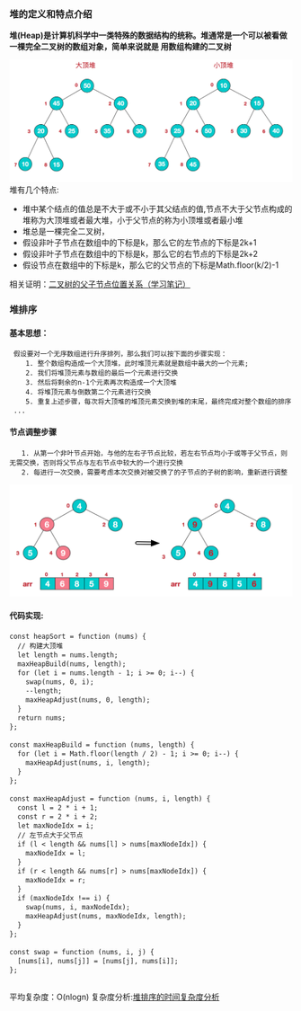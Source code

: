 

### 堆的定义和特点介绍
**堆(Heap)是计算机科学中一类特殊的数据结构的统称。堆通常是一个可以被看做一棵完全二叉树的数组对象，简单来说就是
用数组构建的二叉树**

![堆](./../images/heap_shoe.png)
堆有几个特点:

- 堆中某个结点的值总是不大于或不小于其父结点的值,节点不大于父节点构成的堆称为大顶堆或者最大堆，小于父节点的称为小顶堆或者最小堆
- 堆总是一棵完全二叉树，
- 假设非叶子节点在数组中的下标是k，那么它的左节点的下标是2k+1
- 假设非叶子节点在数组中的下标是k，那么它的右节点的下标是2k+2
- 假设节点在数组中的下标是k，那么它的父节点的下标是Math.floor(k/2)-1

相关证明：[二叉树的父子节点位置关系（学习笔记）
](https://blog.csdn.net/hehedadaq/article/details/111714669)

### 堆排序
#### 基本思想：
     假设要对一个无序数组进行升序排列，那么我们可以按下面的步骤实现：
        1. 整个数组构造成一个大顶堆，此时堆顶元素就是数组中最大的一个元素;
        2. 我们将堆顶元素与数组的最后一个元素进行交换
        3. 然后将剩余的n-1个元素再次构造成一个大顶堆
        4. 将堆顶元素与倒数第二个元素进行交换
        5. 重复上述步骤，每次将大顶堆的堆顶元素交换到堆的末尾，最终完成对整个数组的排序
     ...

#### 节点调整步骤
       1. 从第一个非叶节点开始，与他的左右子节点比较，若左右节点均小于或等于父节点，则无需交换，否则将父节点与左右节点中较大的一个进行交换
       2. 每进行一次交换，需要考虑本次交换对被交换了的子节点的子树的影响，重新进行调整

  ![堆节点调整](../images/heap.png)

#### 代码实现:

```
const heapSort = function (nums) {
  // 构建大顶堆
  let length = nums.length;
  maxHeapBuild(nums, length);
  for (let i = nums.length - 1; i >= 0; i--) {
    swap(nums, 0, i);
    --length;
    maxHeapAdjust(nums, 0, length);
  }
  return nums;
};

const maxHeapBuild = function (nums, length) {
  for (let i = Math.floor(length / 2) - 1; i >= 0; i--) {
    maxHeapAdjust(nums, i, length);
  }
};

const maxHeapAdjust = function (nums, i, length) {
  const l = 2 * i + 1;
  const r = 2 * i + 2;
  let maxNodeIdx = i;
  // 左节点大于父节点
  if (l < length && nums[l] > nums[maxNodeIdx]) {
    maxNodeIdx = l;
  }
  if (r < length && nums[r] > nums[maxNodeIdx]) {
    maxNodeIdx = r;
  }
  if (maxNodeIdx !== i) {
    swap(nums, i, maxNodeIdx);
    maxHeapAdjust(nums, maxNodeIdx, length);
  }
};

const swap = function (nums, i, j) {
  [nums[i], nums[j]] = [nums[j], nums[i]];
};


```
平均复杂度：O(nlogn)
复杂度分析:[堆排序的时间复杂度分析](https://blog.csdn.net/qq_34228570/article/details/80024306)
